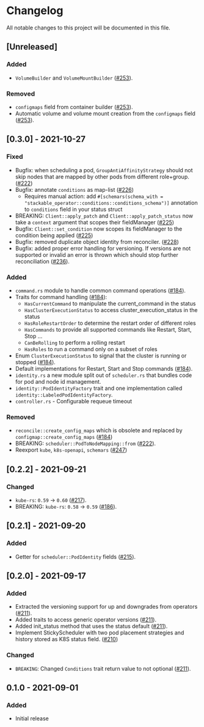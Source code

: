 # Changelog

All notable changes to this project will be documented in this file.

## [Unreleased]

### Added
- `VolumeBuilder` and `VolumeMountBuilder` ([#253]).

### Removed
- `configmaps` field from container builder ([#253]).
- Automatic volume and volume mount creation from the `configmaps` field ([#253]). 

[#253]: https://github.com/stackabletech/operator-rs/pull/253

## [0.3.0] - 2021-10-27


### Fixed
- Bugfix: when scheduling a pod, `GroupAntiAffinityStrategy` should not skip nodes that are mapped by other pods from different role+group. ([#222])
- Bugfix: annotate `conditions` as map-list ([#226])
  - Requires manual action: add `#[schemars(schema_with = "stackable_operator::conditions::conditions_schema")]` annotation to `conditions` field in your status struct
- BREAKING: `Client::apply_patch` and `Client::apply_patch_status` now take a `context` argument that scopes their fieldManager ([#225])
- Bugfix: `Client::set_condition` now scopes its fieldManager to the condition being applied ([#225])
- Bugfix: removed duplicate object identity from reconciler. ([#228])
- Bugfix: added proper error handling for versioning. If versions are not supported or invalid an error is thrown which should stop further reconciliation ([#236]).

### Added
- `command.rs` module to handle common command operations ([#184]).
- Traits for command handling ([#184]):
  - `HasCurrentCommand` to manipulate the current_command in the status
  - `HasClusterExecutionStatus` to access cluster_execution_status in the status
  - `HasRoleRestartOrder` to determine the restart order of different roles
  - `HasCommands` to provide all supported commands like Restart, Start, Stop ...
  - `CanBeRolling` to perform a rolling restart
  - `HasRoles` to run a command only on a subset of roles
- Enum `ClusterExecutionStatus` to signal that the cluster is running or stopped ([#184]).
- Default implementations for Restart, Start and Stop commands ([#184]).
- `identity.rs` a new module split out of `scheduler.rs` that bundles code for pod and node id management.
- `identity::PodIdentityFactory` trait and one implementation called `identity::LabeledPodIdentityFactory`.
- `controller.rs` - Configurable requeue timeout
### Removed
- `reconcile::create_config_maps` which is obsolete and replaced by `configmap::create_config_maps` ([#184])
- BREAKING: `scheduler::PodToNodeMapping::from` ([#222]).
- Reexport `kube`, `k8s-openapi`, `schemars` ([#247])

[#184]: https://github.com/stackabletech/operator-rs/pull/184
[#222]: https://github.com/stackabletech/operator-rs/pull/222
[#226]: https://github.com/stackabletech/operator-rs/pull/226
[#225]: https://github.com/stackabletech/operator-rs/pull/225
[#228]: https://github.com/stackabletech/operator-rs/pull/228
[#236]: https://github.com/stackabletech/operator-rs/pull/236
[#247]: https://github.com/stackabletech/operator-rs/pull/247

## [0.2.2] - 2021-09-21


### Changed

- `kube-rs`: `0.59` → `0.60` ([#217]).
- BREAKING: `kube-rs`: `0.58` → `0.59` ([#186]).

[#217]: https://github.com/stackabletech/operator-rs/pull/217
[#186]: https://github.com/stackabletech/operator-rs/pull/186

## [0.2.1] - 2021-09-20

### Added
- Getter for `scheduler::PodIdentity` fields ([#215]).

[#215]: https://github.com/stackabletech/operator-rs/pull/215

## [0.2.0] - 2021-09-17


### Added
- Extracted the versioning support for up and downgrades from operators ([#211]).
- Added traits to access generic operator versions ([#211]).
- Added init_status method that uses the status default ([#211]).
- Implement StickyScheduler with two pod placement strategies and history stored as K8S status field. ([#210])

### Changed
- `BREAKING`: Changed `Conditions` trait return value to not optional ([#211]). 

[#211]: https://github.com/stackabletech/operator-rs/pull/211
[#210]: https://github.com/stackabletech/operator-rs/pull/210

## 0.1.0 - 2021-09-01

### Added

- Initial release
